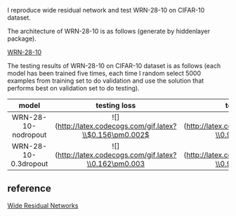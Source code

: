 I reproduce wide residual network and test WRN-28-10 on CIFAR-10 dataset.

The architecture of WRN-28-10 is as follows (generate by hiddenlayer package).

[WRN-28-10](figures/WRN-28-10.png)

The testing results of WRN-28-10 on CIFAR-10 dataset is as follows (each model has been trained five times, each time I random select 5000 examples from training set to do validation and use the solution that performs best on validation set to do testing).

|model|testing loss|testing acc|
|:----:|:----:|:----:|
|WRN-28-10-nodropout|![](http://latex.codecogs.com/gif.latex?\\$0.156\pm0.002$|![](http://latex.codecogs.com/gif.latex?\\0.960\pm0.001|
|WRN-28-10-0.3dropout|![](http://latex.codecogs.com/gif.latex?\\0.162\pm0.003|![](http://latex.codecogs.com/gif.latex?\\0.959\pm0.002|

## reference
[Wide Residual Networks](https://arxiv.org/pdf/1605.07146v1.pdf)

